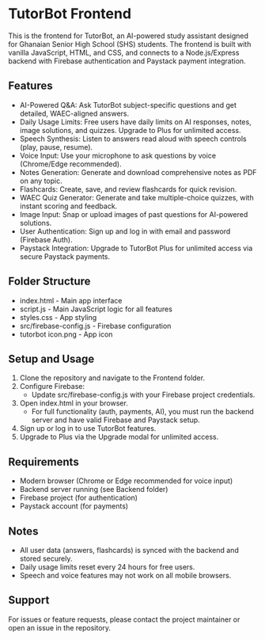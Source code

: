 # TutorBot Frontend

This is the frontend for TutorBot, an AI-powered study assistant designed for Ghanaian Senior High School (SHS) students. The frontend is built with vanilla JavaScript, HTML, and CSS, and connects to a Node.js/Express backend with Firebase authentication and Paystack payment integration.

## Features

- AI-Powered Q&A: Ask TutorBot subject-specific questions and get detailed, WAEC-aligned answers.
- Daily Usage Limits: Free users have daily limits on AI responses, notes, image solutions, and quizzes. Upgrade to Plus for unlimited access.
- Speech Synthesis: Listen to answers read aloud with speech controls (play, pause, resume).
- Voice Input: Use your microphone to ask questions by voice (Chrome/Edge recommended).
- Notes Generation: Generate and download comprehensive notes as PDF on any topic.
- Flashcards: Create, save, and review flashcards for quick revision.
- WAEC Quiz Generator: Generate and take multiple-choice quizzes, with instant scoring and feedback.
- Image Input: Snap or upload images of past questions for AI-powered solutions.
- User Authentication: Sign up and log in with email and password (Firebase Auth).
- Paystack Integration: Upgrade to TutorBot Plus for unlimited access via secure Paystack payments.

## Folder Structure

- index.html - Main app interface
- script.js - Main JavaScript logic for all features
- styles.css - App styling
- src/firebase-config.js - Firebase configuration
- tutorbot icon.png - App icon

## Setup and Usage

1. Clone the repository and navigate to the Frontend folder.
2. Configure Firebase:
   - Update src/firebase-config.js with your Firebase project credentials.
3. Open index.html in your browser.
   - For full functionality (auth, payments, AI), you must run the backend server and have valid Firebase and Paystack setup.
4. Sign up or log in to use TutorBot features.
5. Upgrade to Plus via the Upgrade modal for unlimited access.

## Requirements

- Modern browser (Chrome or Edge recommended for voice input)
- Backend server running (see Backend folder)
- Firebase project (for authentication)
- Paystack account (for payments)

## Notes
- All user data (answers, flashcards) is synced with the backend and stored securely.
- Daily usage limits reset every 24 hours for free users.
- Speech and voice features may not work on all mobile browsers.

## Support
For issues or feature requests, please contact the project maintainer or open an issue in the repository. 